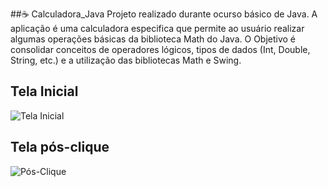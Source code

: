 ##☕ Calculadora_Java
Projeto realizado durante ocurso básico de Java. A aplicação é uma calculadora especifica que permite ao usuário realizar algumas operações básicas da biblioteca Math do Java. O Objetivo é consolidar conceitos de operadores lógicos, tipos de dados (Int, Double, String, etc.) e a utilização das bibliotecas Math e Swing.

## Tela Inicial
![Tela Inicial](https://github.com/user-attachments/assets/3dab5676-ca8f-4806-b8b1-97588ac72b32)

## Tela pós-clique
![Pós-Clique](https://github.com/user-attachments/assets/b29291e1-1acd-46d6-862c-32bb9ab4065c)

